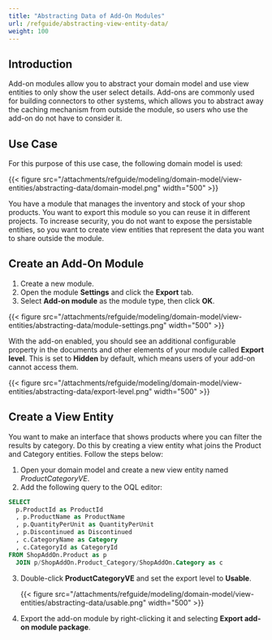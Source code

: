 ```yaml
---
title: "Abstracting Data of Add-On Modules"
url: /refguide/abstracting-view-entity-data/
weight: 100
---
```


## Introduction

Add-on modules allow you to abstract your domain model and use view entities to only show the user select details. Add-ons are commonly used for building connectors to other systems, which allows you to abstract away the caching mechanism from outside the module, so users who use the add-on do not have to consider it.

## Use Case

For this purpose of this use case, the following domain model is used:

{{< figure src="/attachments/refguide/modeling/domain-model/view-entities/abstracting-data/domain-model.png" width="500" >}}

You have a module that manages the inventory and stock of your shop products. You want to export this module so you can reuse it in different projects. To increase security, you do not want to expose the persistable entities, so you want to create view entities that represent the data you want to share outside the module. 

## Create an Add-On Module

1. Create a new module.
2. Open the module **Settings** and click the **Export** tab.
3. Select **Add-on module** as the module type, then click **OK**. 

  {{< figure src="/attachments/refguide/modeling/domain-model/view-entities/abstracting-data/module-settings.png" width="500" >}}

  With the add-on enabled, you should see an additional configurable property in the documents and other elements of your module called **Export level**. This is set to **Hidden** by default, which means users of your add-on cannot access them. 

  {{< figure src="/attachments/refguide/modeling/domain-model/view-entities/abstracting-data/export-level.png" width="500" >}}

## Create a View Entity

You want to make an interface that shows products where you can filter the results by category. Do this by creating a view entity what joins the Product and Category entities. Follow the steps below:

1. Open your domain model and create a new view entity named *ProductCategoryVE*.
2. Add the following query to the OQL editor:

  ```sql
  SELECT
    p.ProductId as ProductId
    , p.ProductName as ProductName
    , p.QuantityPerUnit as QuantityPerUnit
    , p.Discontinued as Discontinued
    , c.CategoryName as Category
    , c.CategoryId as CategoryId
  FROM ShopAddOn.Product as p
    JOIN p/ShopAddOn.Product_Category/ShopAddOn.Category as c
  ```

3. Double-click **ProductCategoryVE** and set the export level to **Usable**. 

    {{< figure src="/attachments/refguide/modeling/domain-model/view-entities/abstracting-data/usable.png" width="500" >}}

4. Export the add-on module by right-clicking it and selecting **Export add-on module package**.
